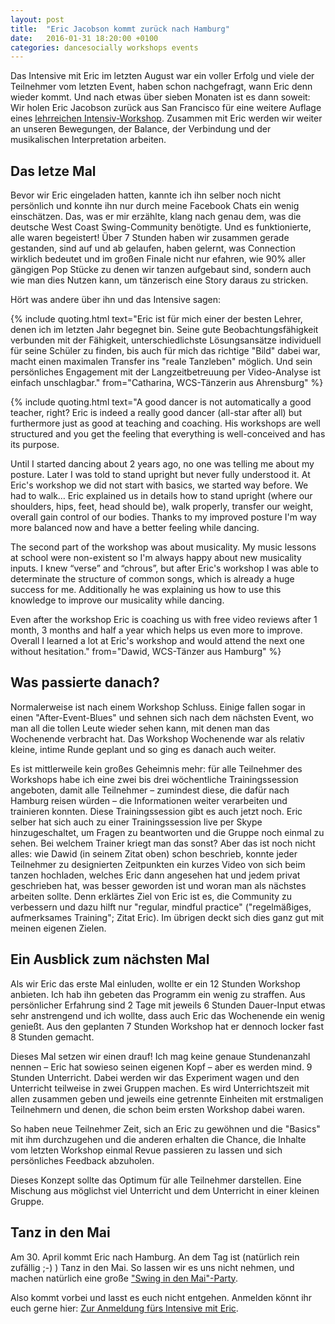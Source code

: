 ```yaml
---
layout: post
title:  "Eric Jacobson kommt zurück nach Hamburg"
date:   2016-01-31 18:20:00 +0100
categories: dancesocially workshops events
---
```

Das Intensive mit Eric im letzten August war ein voller Erfolg und viele der Teilnehmer vom letzten Event, haben schon nachgefragt, wann Eric denn wieder kommt. Und nach etwas über sieben Monaten ist es dann soweit: Wir holen Eric Jacobson zurück aus San Francisco für eine weitere Auflage eines [lehrreichen Intensiv-Workshop](https://www.facebook.com/events/525957427586577). Zusammen mit Eric werden wir weiter an unseren Bewegungen, der Balance, der Verbindung und der musikalischen Interpretation arbeiten.

## Das letze Mal

Bevor wir Eric eingeladen hatten, kannte ich ihn selber noch nicht persönlich und konnte ihn nur durch meine Facebook Chats ein wenig einschätzen. Das, was er mir erzählte, klang nach genau dem, was die deutsche West Coast Swing-Community benötigte. Und es funktionierte, alle waren begeistert! Über 7 Stunden haben wir zusammen gerade gestanden, sind auf und ab gelaufen, haben gelernt, was Connection wirklich bedeutet und im großen Finale nicht nur efahren, wie 90% aller gängigen Pop Stücke zu denen wir tanzen aufgebaut sind, sondern auch wie man dies Nutzen kann, um tänzerisch eine Story daraus zu stricken.

Hört was andere über ihn und das Intensive sagen:

{% include quoting.html text="Eric ist für mich einer der besten Lehrer, denen ich im letzten Jahr begegnet bin. Seine gute Beobachtungsfähigkeit verbunden mit der Fähigkeit, unterschiedlichste Lösungsansätze individuell für seine Schüler zu finden, bis auch für mich das richtige \"Bild\" dabei war, macht einen maximalen Transfer ins \"reale Tanzleben\" möglich. Und sein persönliches Engagement mit der Langzeitbetreuung per Video-Analyse ist einfach unschlagbar." from="Catharina, WCS-Tänzerin aus Ahrensburg" %}

{% include quoting.html text="A good dancer is not automatically a good teacher, right? Eric is indeed a really good dancer (all-star after all) but furthermore just as good at teaching and coaching. His workshops are well structured and you get the feeling that everything is well-conceived and has its purpose.

Until I started dancing about 2 years ago, no one was telling me about my posture. Later I was told to stand upright but never fully understood it. At Eric's workshop we did not start with basics, we started way before. We had to walk… Eric explained us in details how to stand upright (where our shoulders, hips, feet, head should be), walk properly, transfer our weight, overall gain control of our bodies. Thanks to my improved posture I'm way more balanced now and have a better feeling while dancing.

The second part of the workshop was about musicality. My music lessons at school were non-existent so I'm always happy about new musicality inputs. I knew “verse” and “chrous”, but after Eric's workshop I was able to determinate the structure of common songs, which is already a huge success for me. Additionally he was explaining us how to use this knowledge to improve our musicality while dancing.

Even after the workshop Eric is coaching us with free video reviews after 1 month, 3 months and half a year which helps us even more to improve. Overall I learned a lot at Eric's workshop and would attend the next one without hesitation." from="Dawid, WCS-Tänzer aus Hamburg" %}


## Was passierte danach?

Normalerweise ist nach einem Workshop Schluss. Einige fallen sogar in einen "After-Event-Blues" und sehnen sich nach dem nächsten Event, wo man all die tollen Leute wieder sehen kann, mit denen man das Wochenende verbracht hat. Das Workshop Wochenende war als relativ kleine, intime Runde geplant und so ging es danach auch weiter.

Es ist mittlerweile kein großes Geheimnis mehr: für alle Teilnehmer des Workshops habe ich eine zwei bis drei wöchentliche Trainingssession angeboten, damit alle Teilnehmer – zumindest diese, die dafür nach Hamburg reisen würden – die Informationen weiter verarbeiten und trainieren konnten. Diese Trainingssession gibt es auch jetzt noch. Eric selber hat sich auch zu einer Trainingssession live per Skype hinzugeschaltet, um Fragen zu beantworten und die Gruppe noch einmal zu sehen. Bei welchem Trainer kriegt man das sonst? Aber das ist noch nicht alles: wie Dawid (in seinem Zitat oben) schon beschrieb, konnte jeder Teilnehmer zu designierten Zeitpunkten ein kurzes Video von sich beim tanzen hochladen, welches Eric dann angesehen hat und jedem privat geschrieben hat, was besser geworden ist und woran man als nächstes arbeiten sollte. Denn erklärtes Ziel von Eric ist es, die Community zu verbessern und dazu hilft nur "regular, mindful practice" ("regelmäßiges, aufmerksames Training"; Zitat Eric). Im übrigen deckt sich dies ganz gut mit meinen eigenen Zielen.

## Ein Ausblick zum nächsten Mal

Als wir Eric das erste Mal einluden, wollte er ein 12 Stunden Workshop anbieten. Ich hab ihn gebeten das Programm ein wenig zu straffen. Aus persönlicher Erfahrung sind 2 Tage mit jeweils 6 Stunden Dauer-Input etwas sehr anstrengend und ich wollte, dass auch Eric das Wochenende ein wenig genießt. Aus den geplanten 7 Stunden Workshop hat er dennoch locker fast 8 Stunden gemacht.

Dieses Mal setzen wir einen drauf! Ich mag keine genaue Stundenanzahl nennen – Eric hat sowieso seinen eigenen Kopf – aber es werden mind. 9 Stunden Unterricht. Dabei werden wir das Experiment wagen und den Unterricht teilweise in zwei Gruppen machen. Es wird Unterrichtszeit mit allen zusammen geben und jeweils eine getrennte Einheiten mit erstmaligen Teilnehmern und denen, die schon beim ersten Workshop dabei waren.

So haben neue Teilnehmer Zeit, sich an Eric zu gewöhnen und die "Basics" mit ihm durchzugehen und die anderen erhalten die Chance, die Inhalte vom letzten Workshop einmal Revue passieren zu lassen und sich persönliches Feedback abzuholen.

Dieses Konzept sollte das Optimum für alle Teilnehmer darstellen. Eine Mischung aus möglichst viel Unterricht und dem Unterricht in einer kleinen Gruppe.

## Tanz in den Mai

Am 30. April kommt Eric nach Hamburg. An dem Tag ist (natürlich rein zufällig ;-) ) Tanz in den Mai. So lassen wir es uns nicht nehmen, und machen natürlich eine große ["Swing in den Mai"-Party](https://www.facebook.com/events/562890413879973/).

Also kommt vorbei und lasst es euch nicht entgehen. Anmelden könnt ihr euch gerne hier: [Zur Anmeldung fürs Intensive mit Eric](/events/eric-intensive-2016/#anmeldung).
